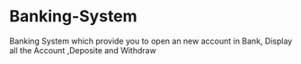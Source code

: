 # Banking-System
Banking System which provide you to open an new account in Bank, Display all the Account ,Deposite and Withdraw 
